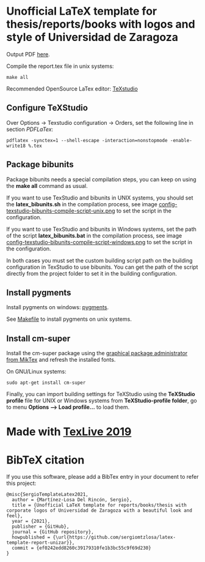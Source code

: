 # Unofficial LaTeX template for thesis/reports/books with logos and style of Universidad de Zaragoza

Output PDF [here](report.pdf).

Compile the report.tex file in unix systems:

```
make all
```

Recommended OpenSource LaTex editor: [TeXstudio](https://www.texstudio.org/)

## Configure TeXStudio

Over Options -> Texstudio configuration -> Orders, set the following line in section *PDFLaTex*:

```
pdflatex -synctex=1 --shell-escape -interaction=nonstopmode -enable-write18 %.tex
```

## Package bibunits

Package bibunits needs a special compilation steps, you can keep on using the **make all** command as usual.

If you want to use TexStudio and bibunits in UNIX systems, you should set the **latex_bibunits.sh** in the compilation process, see image [config-texstudio-bibunits-compile-script-unix.png](config-texstudio-bibunits-compile-script-unix.png?raw=true) to set the script in the configuration.

If you want to use TexStudio and bibunits in Windows systems, set the path of the script **latex_bibunits.bat** in the compilation process, see image [config-texstudio-bibunits-compile-script-windows.png](config-texstudio-bibunits-compile-script-windows.png) to set the script in the configuration.

In both cases you must set the custom building script path on the building configuration in TexStudio to use bibunits. You can get the path of the script directly from the project folder to set it in the building configuration.

## Install pygments

Install pygments on windows: [pygments](https://tex.stackexchange.com/questions/369600/how-to-install-pygments-on-windows-7).

See [Makefile](Makefile) to install pygments on unix systems.

## Install cm-super

Install the cm-super package using the [graphical package administrator from MikTex](https://tex.stackexchange.com/questions/88368/how-do-i-invoke-cm-super) and refresh the installed fonts.

On GNU/Linux systems:

```
sudo apt-get install cm-super
```

Finally, you can import building settings for TeXStudio using the **TeXStudio profile** file for UNIX or Windows systems from **TeXStudio-profile folder**, go to menu **Options --> Load profile...** to load them.

# Made with [TexLive 2019](mirror-install-latex-2019-dist.md)

# BibTeX citation

If you use this software, please add a BibTex entry in your document to refer this project:

```
@misc{SergioTemplateLatex2021,
  author = {Martínez-Losa Del Rincón, Sergio},
  title = {Unofficial LaTeX template for reports/books/thesis with corporate logos of Universidad de Zaragoza with a beautiful look and feel},
  year = {2021},
  publisher = {GitHub},
  journal = {GitHub repository},
  howpublished = {\url{https://github.com/sergiomtzlosa/latex-template-report-unizar}},
  commit = {ef0242edd8260c39179310fe1b3bc55c9f69d230}
}
```
